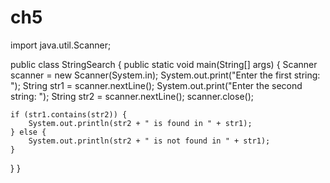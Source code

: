 # ch5
import java.util.Scanner;

public class StringSearch { public static void main(String[] args) { Scanner scanner = new Scanner(System.in); System.out.print("Enter the first string: "); String str1 = scanner.nextLine(); System.out.print("Enter the second string: "); String str2 = scanner.nextLine(); scanner.close();

    if (str1.contains(str2)) {
        System.out.println(str2 + " is found in " + str1);
    } else {
        System.out.println(str2 + " is not found in " + str1);
    }
}
}
